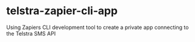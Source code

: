 # telstra-zapier-cli-app
Using Zapiers CLI development tool to create a private app connecting to the Telstra SMS API
